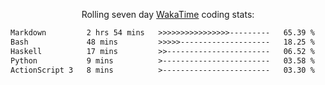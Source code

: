<p align="center">Rolling seven day <a href='https://wakatime.com/'> WakaTime</a> coding stats:</p>
<!--START_SECTION:waka-->

```txt
Markdown         2 hrs 54 mins   >>>>>>>>>>>>>>>>---------   65.39 %
Bash             48 mins         >>>>>--------------------   18.25 %
Haskell          17 mins         >>-----------------------   06.52 %
Python           9 mins          >------------------------   03.58 %
ActionScript 3   8 mins          >------------------------   03.30 %
```

<!--END_SECTION:waka-->
